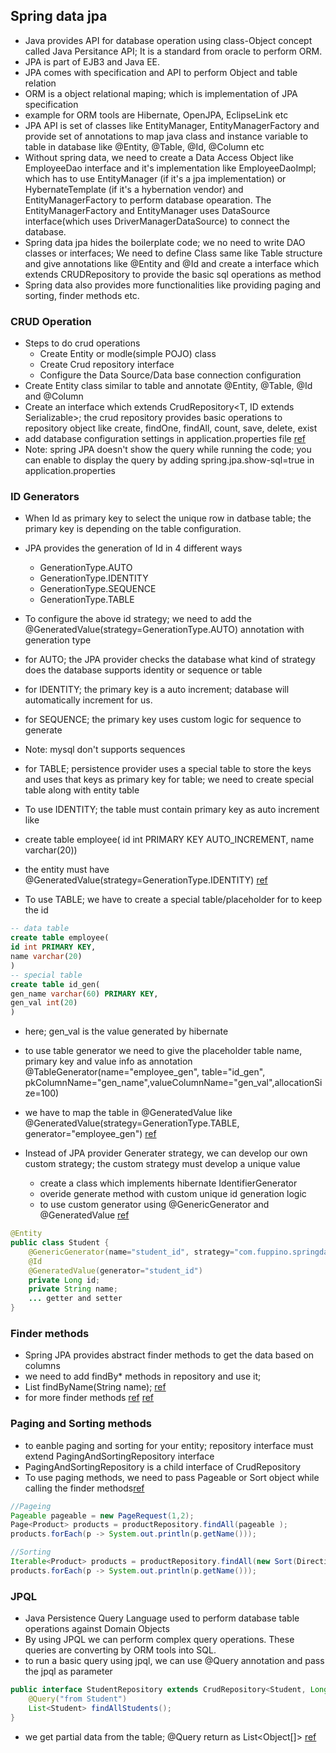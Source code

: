 ## Spring data jpa ##
- Java provides API for database operation using class-Object concept called Java Persitance API; It is a standard from oracle to perform ORM.
- JPA is part of EJB3 and Java EE.
- JPA comes with specification and API to perform Object and table relation
- ORM is a object relational maping; which is implementation of JPA specification
- example for ORM tools are Hibernate, OpenJPA, EclipseLink etc
- JPA API is set of classes like EntityManager, EntityManagerFactory and provide set of annotations to map java class and instance variable to table in database like @Entity, @Table, @Id, @Column etc
- Without spring data, we need to create a Data Access Object like EmployeeDao interface and it's implementation like EmployeeDaoImpl; which has to use EntityManager (if it's a jpa implementation) or HybernateTemplate (if it's a hybernation vendor) and EntityManagerFactory to perform database opearation. The EntityManagerFactory and EntityManager uses DataSource interface(which uses DriverManagerDataSource) to connect the database.
- Spring data jpa hides the boilerplate code; we no need to write DAO classes or interfaces; We need to define Class same like Table structure and give annotations like @Entity and @Id and create a interface which extends CRUDRepository to provide the basic sql operations as method
- Spring data also provides more functionalities like providing paging and sorting, finder methods etc.

### CRUD Operation ###
- Steps to do crud operations
	- Create Entity or modle(simple POJO) class
	- Create Crud repository interface
	- Configure the Data Source/Data base connection configuration
- Create Entity class similar to table and annotate @Entity, @Table, @Id and @Column
- Create an interface which extends CrudRepository<T, ID extends Serializable>; the crud repository provides basic operations to repository object like create, findOne, findAll, count, save, delete, exist
- add database configuration settings in application.properties file
[ref](https://github.com/dvinay/spring-jpa-crash-course/commit/7db210d4ceadfae8da909d48d2d65aea95c15088	)
- Note: spring JPA doesn't show the query while running the code; you can enable to display the query by adding spring.jpa.show-sql=true in application.properties

### ID Generators ###
- When Id as primary key to select the unique row in datbase table; the primary key is depending on the table configuration.
- JPA provides the generation of Id in 4 different ways
	- GenerationType.AUTO
	- GenerationType.IDENTITY
	- GenerationType.SEQUENCE
	- GenerationType.TABLE
- To configure the above id strategy; we need to add the @GeneratedValue(strategy=GenerationType.AUTO) annotation with generation type
- for AUTO; the JPA provider checks the database what kind of strategy does the database supports identity or sequence or table
- for IDENTITY; the primary key is a auto increment; database will automatically increment for us.
- for SEQUENCE; the primary key uses custom logic for sequence to generate
- Note: mysql don't supports sequences
- for TABLE; persistence provider uses a special table to store the keys and uses that keys as primary key for table; we need to create special table along with entity table

- To use IDENTITY; the table must contain primary key as auto increment like
- create table employee( id int PRIMARY KEY AUTO_INCREMENT, name varchar(20))
- the entity must have @GeneratedValue(strategy=GenerationType.IDENTITY)
[ref](https://github.com/dvinay/spring-jpa-crash-course/commit/0503d7644c747ee0371bd5e16453cfb9a701af89)

- To use TABLE; we have to create a special table/placeholder for to keep the id
```SQL
-- data table
create table employee(
id int PRIMARY KEY,
name varchar(20)
)
-- special table
create table id_gen(
gen_name varchar(60) PRIMARY KEY,
gen_val int(20)
)
```
- here; gen_val is the value generated by hibernate
- to use table generator we need to give the placeholder table name, primary key and value info as annotation @TableGenerator(name="employee_gen", table="id_gen", pkColumnName="gen_name",valueColumnName="gen_val",allocationSize=100)
- we have to map the table in @GeneratedValue like @GeneratedValue(strategy=GenerationType.TABLE, generator="employee_gen")
[ref](https://github.com/dvinay/spring-jpa-crash-course/commit/a8e338bbb0e1f2decc720d668233b10930d896c2)

- Instead of JPA provider Generater strategy, we can develop our own custom strategy; the custom strategy must develop a unique value
	- create a class which implements hibernate IdentifierGenerator
	- overide generate method with custom unique id generation logic
	- to use custom generator using @GenericGenerator and @GeneratedValue 
[ref](https://github.com/dvinay/spring-jpa-crash-course/commit/d1f6d473c794a29386b6273e3455e95f59d44892)
```JAVA
@Entity
public class Student {
	@GenericGenerator(name="student_id", strategy="com.fuppino.springdata.idgenerators.custom.CustomRandomIDGenerator")
	@Id
	@GeneratedValue(generator="student_id")
	private Long id;
	private String name;
	... getter and setter
}
```

### Finder methods ###
- Spring JPA provides abstract finder methods to get the data based on columns
- we need to add findBy* methods in repository and use it; 
- List<Product> findByName(String name);
[ref](https://github.com/dvinay/spring-jpa-crash-course/commit/eaa17f8452c2d5097ca2e9d1a07511b26d29e4b1)
- for more finder methods [ref](https://docs.spring.io/spring-data/jpa/docs/current/reference/html/#repository-query-keywords) [ref](https://github.com/dvinay/spring-jpa-crash-course/commit/5a081fa512b83730a8721db342234fe7586315b2)

### Paging and Sorting methods ###
- to eanble paging and sorting for your entity; repository interface must extend PagingAndSortingRepository interface
- PagingAndSortingRepository is a child interface of CrudRepository
- To use paging methods, we need to pass Pageable or Sort object while calling the finder methods[ref](https://github.com/dvinay/spring-jpa-crash-course/commit/4ec0ef44da6aac2e722f3fcb3e9d91cc3e09fbf1)
```JAVA
//Pageing
Pageable pageable = new PageRequest(1,2);
Page<Product> products = productRepository.findAll(pageable );
products.forEach(p -> System.out.println(p.getName()));

//Sorting
Iterable<Product> products = productRepository.findAll(new Sort(Direction.DESC,"name"));
products.forEach(p -> System.out.println(p.getName()));
```

### JPQL ###
- Java Persistence Query Language used to perform database table operations against Domain Objects
- By using JPQL we can perform complex query operations. These queries are converting by ORM tools into SQL.
- to run a basic query using jpql, we can use @Query annotation and pass the jpql as parameter
```JAVA
public interface StudentRepository extends CrudRepository<Student, Long>{	
	@Query("from Student")
	List<Student> findAllStudents();
}
``` 
- we get partial data from the table; @Query return as List<Object[]>
[ref](https://github.com/dvinay/spring-jpa-crash-course/commit/5f6ae64d287286c00144bd9bbdf1fe10167aa037)










